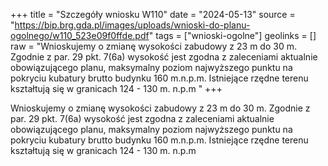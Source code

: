 +++
title = "Szczegóły wniosku W110"
date = "2024-05-13"
source = "https://bip.brg.gda.pl/images/uploads/wnioski-do-planu-ogolnego/w110_523e09f0ffde.pdf"
tags = ["wnioski-ogolne"]
geolinks = []
raw = "Wnioskujemy o zmianę wysokości zabudowy z 23 m do 30 m. Zgodnie z par. 29 pkt. 7(6a) wysokość jest zgodna z zaleceniami aktualnie obowiązującego planu, maksymalny poziom najwyższego punktu na pokryciu kubatury brutto budynku 160 m.n.p.m. Istniejące rzędne terenu kształtują się w granicach 124 - 130 m. n.p.m "
+++

Wnioskujemy o zmianę wysokości zabudowy z 23 m do 30 m. Zgodnie z par. 29 pkt.
7(6a) wysokość jest zgodna z zaleceniami aktualnie obowiązującego planu, maksymalny poziom
najwyższego punktu na pokryciu kubatury brutto budynku 160 m.n.p.m. Istniejące rzędne
terenu kształtują się w granicach 124 - 130 m. n.p.m



